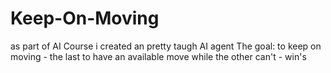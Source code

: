 # Keep-On-Moving

as part of AI Course i created an pretty taugh AI agent
The goal: to keep on moving - the last to have an available move while the other can't - win's
